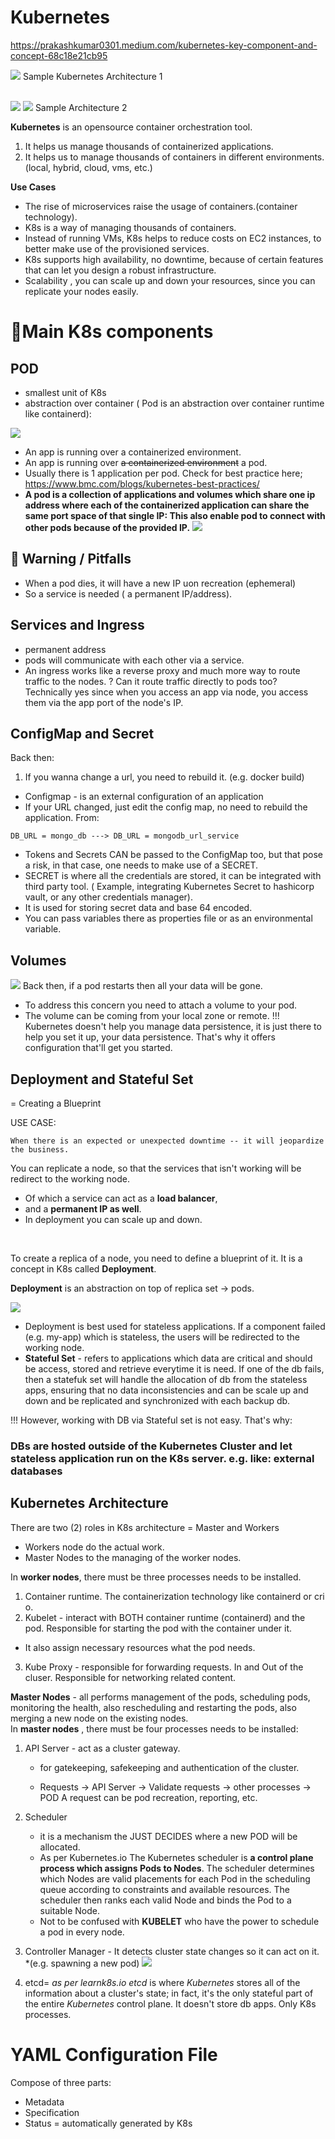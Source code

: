 # Kubernetes
https://prakashkumar0301.medium.com/kubernetes-key-component-and-concept-68c18e21cb95

![](https://i.imgur.com/QtKZtm6.png)
Sample Kubernetes Architecture 1
<br><br>

![](https://kubernetes.io/images/kubernetes-horizontal-color.png)
![](https://www.researchgate.net/publication/330255698/figure/fig1/AS:713165860007940@1547043399726/Example-of-the-Kubernetes-federation-architecture-The-federation-application-program.png)
Sample Architecture 2

**Kubernetes** 
is  an opensource container orchestration tool.
1.  It helps us manage thousands of containerized applications.
2. It helps us to manage thousands of containers in different environments. (local, hybrid, cloud, vms, etc.) 

**Use Cases**
- The rise of microservices raise the usage of containers.(container technology).
- K8s is a way of managing thousands of containers.
- Instead of running VMs, K8s helps to reduce costs on EC2 instances, to better make use of the provisioned services. 
- K8s supports high availability, no downtime, because of certain features that can let you design a robust infrastructure.
- Scalability , you can scale up and down your resources, since you can replicate your nodes easily.

# 💎Main K8s components
## POD
- smallest unit of K8s
- abstraction over container ( Pod is an abstraction over container runtime like containerd):

![](https://i.imgur.com/Bpu7ENr.png)

- An app is running over a containerized environment.
- An app is running over ~~a containerized environment~~ a pod.
- Usually there is 1 application per pod. Check for best practice here; https://www.bmc.com/blogs/kubernetes-best-practices/
- **A pod is a collection of applications and volumes which share one ip address where each of the containerized application can share the same port space of that single IP: This also enable pod to connect with other pods because of the provided IP.**
![](https://kubernetesbootcamp.github.io/kubernetes-bootcamp/public/images/module_03_pods.svg)

## 🚧 Warning / Pitfalls
- When a pod dies, it will have a new IP uon recreation (ephemeral) 
- So a service is needed ( a permanent IP/address).
## Services and Ingress
- permanent address
- pods will communicate with each other via a service.
- An ingress works like a reverse proxy and much more way to route traffic to the nodes. ? Can it route traffic directly to pods too? Technically yes since when you access an app via node, you access them via the app port of the node's IP.
## ConfigMap and Secret
Back then:
1. If you wanna change a url, you need to rebuild it. (e.g. docker build)

- Configmap - is an external configuration of an application 
- If your URL changed, just edit the config map, no need to rebuild the application.
From:
```
DB_URL = mongo_db ---> DB_URL = mongodb_url_service
```
- Tokens and Secrets CAN be passed to the ConfigMap too, but that pose a risk, in that case, one needs to make use of a SECRET.
- SECRET is where all the credentials are stored, it can be integrated with third party tool. ( Example, integrating Kubernetes Secret to hashicorp vault, or any other credentials manager).
- It is used for storing secret data and base 64 encoded.
- You can pass variables there as properties file or as an environmental variable. 

## Volumes
![](https://www.learncloudnative.com/assets/posts/img/volumes-1.png)
Back then, if a pod restarts then all your data will be gone.
- To address this concern you need to attach a volume to your pod.
- The volume can be coming from your local zone or remote.
!!! Kubernetes doesn't help you manage data persistence, it is just there to help you set it up, your data persistence. That's why it offers configuration that'll get you started.

## Deployment and Stateful Set
= Creating a Blueprint

USE CASE:
```
When there is an expected or unexpected downtime -- it will jeopardize the business.
```
You can replicate a node, so that the services that isn't working will be redirect to the working node. 
- Of which a service can act as a **load balancer**, 
-  and a **permanent IP as well**. 
- In deployment you can scale up and down. <br>
<br>

To create a replica of a node, you need to define a blueprint of it. It is a concept in K8s called **Deployment**.


**Deployment** is an abstraction on top of replica  set -> pods.

![](https://i.imgur.com/Bpu7ENr.png)

- Deployment is best used for stateless applications. If a component failed (e.g. my-app) which is stateless, the users will be redirected to the working node. 
- **Stateful Set** - refers to applications which data are critical and should be access, stored and retrieve everytime it is need. If one of the db fails, then a statefuk set will handle the allocation of db from the stateless apps, ensuring that no data inconsistencies and can be scale up and down and be replicated and synchronized with each backup db. 

!!! However, working with DB via Stateful set is not easy. That's why:
### DBs are hosted outside of the Kubernetes Cluster and let stateless application run on the K8s server.   e.g. like: external databases

## Kubernetes Architecture
There are two (2) roles in K8s architecture = Master and Workers
 - Workers node do the actual work.
 - Master Nodes to the managing of the worker nodes.
 
 In **worker nodes**, there must be three processes needs to be installed.
 
 1. Container runtime. The containerization technology like containerd or cri o.
 2. Kubelet - interact with BOTH container runtime (containerd) and the pod. Responsible for starting the pod with the container under it.
 - It also assign necessary resources what the pod needs.
 3.  Kube Proxy - responsible for forwarding requests. In and Out of the cluser. Responsible for networking related content.

**Master Nodes** -  all performs management of the pods, scheduling pods, monitoring the health, also rescheduling and restarting the pods, also merging a new node on the existing nodes.
<br>
In **master nodes** , there must be four processes needs to be installed:

1.  API Server - act as a cluster gateway.
	- for gatekeeping, safekeeping and authentication of the cluster.
	
	- Requests -> API Server -> Validate requests -> other processes -> POD
A request can be pod recreation, reporting, etc.
2. Scheduler 
	-   it is a mechanism the JUST DECIDES where a new POD will be allocated.
	- As per Kubernetes.io The Kubernetes scheduler is **a control plane process which assigns Pods to Nodes**. The scheduler determines which Nodes are valid placements for each Pod in the scheduling queue according to constraints and available resources. The scheduler then ranks each valid Node and binds the Pod to a suitable Node.
	- Not to be confused with **KUBELET** who have the power to schedule a pod in every node.

3. Controller Manager - It detects cluster state changes so it can act  on it. *(e.g. spawning a new pod)
![](https://miro.medium.com/max/1200/0*r3DyRvMZJ_LUC9w4.png)
4. etcd= _as per learnk8s.io etcd_ is where _Kubernetes_ stores all of the information about a cluster's state; in fact, it's the only stateful part of the entire _Kubernetes_ control plane. It doesn't store db apps. Only K8s processes.

# YAML Configuration File

Compose of three parts:
- Metadata
- Specification
- Status = automatically generated by K8s
